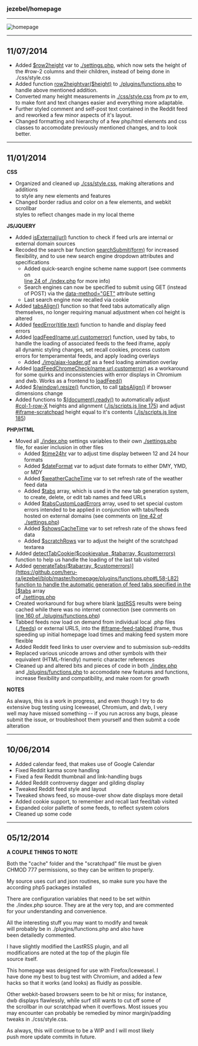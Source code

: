 ### jezebel/homepage

---

![homepage](https://github.com/heru-ra/jezebel/blob/master/homepage/screenshot.png "homepage")

---

## 11/07/2014

+ Added [$row2height](https://github.com/heru-ra/jezebel/blob/master/homepage/settings.php#L82-L85) var to [./settings.php](https://github.com/heru-ra/jezebel/blob/master/homepage/settings.php), which now sets the height of  
  the #row-2 columns and their children, instead of being done in  
  ./css/style.css  
+ Added function [row2heightvar($height)](https://github.com/heru-ra/jezebel/blob/master/homepage/plugins/functions.php#L4-L12) to [./plugins/functions.php](https://github.com/heru-ra/jezebel/blob/master/homepage/plugins/functions.php) to
  handle above mentioned addition.
+ Converted many height measurements in [./css/style.css](https://github.com/heru-ra/jezebel/blob/master/homepage/css/style.css) from *px* to *em*,  
  to make font and text changes easier and everything more adaptable.  
+ Further styled comment and self-post text contained in the Reddit feed  
  and reworked a few minor aspects of it's layout.  
+ Changed formatting and hierarchy of a few php/html elements and css  
  classes to accomodate previously mentioned changes, and to look better.

---

## 11/01/2014

**CSS**
+ Organized and cleaned up [./css/style.css](https://github.com/heru-ra/jezebel/blob/master/homepage/css/style.css), making alterations and additions  
  to style any new elements and features  
+ Changed border radius and color on a few elements, and webkit scrollbar  
  styles to reflect changes made in my local theme

**JS/JQUERY**
+ Added [isExternal(url)](https://github.com/heru-ra/jezebel/blob/master/homepage/js/scripts.js#L20-L26) function to check if feed urls are internal or  
  external domain sources  
+ Recoded the search bar function [searchSubmit(form)](https://github.com/heru-ra/jezebel/blob/master/homepage/js/scripts.js#L29-L54) for increased  
  flexibility, and to use new search engine dropdown attributes and  
  specifications  
  + Added quick-search engine scheme name support (see comments on  
    [line 24 of ./index.php](https://github.com/heru-ra/jezebel/blob/master/homepage/index.php#L24-L33) for more info)  
  + Search engines can now be specified to submit using GET (instead  
    of POST) via the [data-method="GET"](https://github.com/heru-ra/jezebel/blob/master/homepage/index.php#L29) attribute setting  
  + Last search engine now recalled via cookie  
+ Added [tabsAlign()](https://github.com/heru-ra/jezebel/blob/master/homepage/js/scripts.js#L57-L66) function so that feed tabs automatically align  
  themselves, no longer requiring manual adjustment when col height is  
  altered  
+ Added [feedError(title,text)](https://github.com/heru-ra/jezebel/blob/master/homepage/js/scripts.js#L69-L74) function to handle and display feed  
  errors  
+ Added [loadFeed(name,url,customerror)](https://github.com/heru-ra/jezebel/blob/master/homepage/js/scripts.js#L77-L132) function, used by tabs, to  
  handle the loading of associated feeds to the feed iframe, apply  
  all dynamic styling changes, set recall cookies, process custom  
  errors for temperamental feeds, and apply loading overlays  
  + Added [./img/ajax-loader.gif](https://github.com/heru-ra/jezebel/blob/master/homepage/img/ajax-loader.gif) as a feed loading animation overlay  
+ Added [loadFeedChromeCheck(name,url,customerror)](https://github.com/heru-ra/jezebel/blob/master/homepage/js/scripts.js#L135-L151) as a workaround  
  for some quirks and inconsistencies with error displays in Chromium  
  and dwb. Works as a frontend to [loadFeed()](https://github.com/heru-ra/jezebel/blob/master/homepage/js/scripts.js#L77-L132)  
+ Added [$(window).resize()](https://github.com/heru-ra/jezebel/blob/master/homepage/js/scripts.js#L154-L158) function, to call [tabsAlign()](https://github.com/heru-ra/jezebel/blob/master/homepage/js/scripts.js#L57-L66) if browser  
  dimensions change  
+ Added functions to [$(document).ready()](https://github.com/heru-ra/jezebel/blob/master/homepage/js/scripts.js#L161-L190) to automatically adjust  
  [#col-1-row-X](https://github.com/heru-ra/jezebel/blob/master/homepage/index.php#L39-L81) heights and alignment ([./js/scripts.js line 175](https://github.com/heru-ra/jezebel/blob/master/homepage/js/scripts.js#L175-L178)) and adjust  
  [#iframe-scratchpad](https://github.com/heru-ra/jezebel/blob/master/homepage/index.php#L98) height equal to it's contents ([./js/scripts.js line  
  185](https://github.com/heru-ra/jezebel/blob/master/homepage/js/scripts.js#L185-L189))
  
**PHP/HTML**
+ Moved all [./index.php](https://github.com/heru-ra/jezebel/blob/master/homepage/index.php) settings variables to their own [./settings.php](https://github.com/heru-ra/jezebel/blob/master/homepage/settings.php)  
  file, for easier inclusion in other files  
  + Added [$time24hr](https://github.com/heru-ra/jezebel/blob/master/homepage/settings.php#L2-L3) var to adjust time display between 12 and 24 hour  
    formats  
  + Added [$dateFormat](https://github.com/heru-ra/jezebel/blob/master/homepage/settings.php#L4-L8) var to adjust date formats to either DMY, YMD,  
    or MDY  
  + Added [$weatherCacheTime](https://github.com/heru-ra/jezebel/blob/master/homepage/settings.php#L29-L31) var to set refresh rate of the weather  
    feed data  
  + Added [$tabs](https://github.com/heru-ra/jezebel/blob/master/homepage/settings.php#L33-L40) array, which is used in the new tab generation system,  
    to create, delete, or edit tab names and feed URLs  
  + Added [$tabsCustomLoadErrors](https://github.com/heru-ra/jezebel/blob/master/homepage/settings.php#L42-L50) array, used to set special custom  
    errors intended to be applied in conjunction with tabs/feeds  
    hosted on external domains (see comments on [line 42 of ./settings.php](https://github.com/heru-ra/jezebel/blob/master/homepage/settings.php#L42-L50))  
  + Added [$showsCacheTime](https://github.com/heru-ra/jezebel/blob/master/homepage/settings.php#L76-L80) var to set refresh rate of the shows feed data  
  + Added [$scratchRows](https://github.com/heru-ra/jezebel/blob/master/homepage/settings.php#L82-L84) var to adjust the height of the scratchpad  
    textarea  
+ Added [detectTabCookie($cookievalue, $tabarray, $customerrors)](https://github.com/heru-ra/jezebel/blob/master/homepage/plugins/functions.php#L10-L56)  
  function to help us handle the loading of the last tab visited  
+ Added [generateTabs($tabarray, $customerrors)](https://github.com/heru-ra/jezebel/blob/master/homepage/plugins/functions.php#L58-L82) function to handle the  
  automatic generation of feed tabs specified in the [$tabs](https://github.com/heru-ra/jezebel/blob/master/homepage/settings.php#L33-L40) array  
  of [./settings.php](https://github.com/heru-ra/jezebel/blob/master/homepage/settings.php)  
+ Created workaround for bug where blank [lastRSS](https://github.com/heru-ra/jezebel/blob/master/homepage/plugins/lastRSS.php) results were being  
  cached while there was no internet connection (see comments on  
  [line 160 of ./plugins/functions.php](https://github.com/heru-ra/jezebel/blob/master/homepage/plugins/functions.php#L160-L166))  
+ Tabbed feeds now load on demand from individual local .php files  
  ([./feeds](https://github.com/heru-ra/jezebel/tree/master/homepage/feeds)) or external URLS, into the [#iframe-feed-tabbed](https://github.com/heru-ra/jezebel/blob/master/homepage/index.php#L90) iframe, thus  
  speeding up initial homepage load times and making feed system more  
  flexible  
+ Added Reddit feed links to user overview and to submission sub-reddits  
+ Replaced various unicode arrows and other symbols with their  
  equivalent (HTML-friendly) numeric character references  
+ Cleaned up and altered bits and pieces of code in both [./index.php](https://github.com/heru-ra/jezebel/blob/master/homepage/index.php)  
  and [./plugins/functions.php](https://github.com/heru-ra/jezebel/blob/master/homepage/plugins/functions.php) to accomodate new features and functions,  
  increase flexibility and compatibility, and make room for growth
  
**NOTES**

As always, this is a work in progress, and even though I try to do  
extensive bug testing using Iceweasel, Chromium, and dwb, I very  
well may have missed something -- if you run across any bugs, please  
submit the issue, or troubleshoot them yourself and then submit a code  
alteration

---

## 10/06/2014

+ Added calendar feed, that makes use of Google Calendar
+ Fixed Reddit karma score handling
+ Fixed a few Reddit thumbnail and link-handling bugs
+ Added Reddit controversy dagger and gilding display
+ Tweaked Reddit feed style and layout
+ Tweaked shows feed, so mouse-over show date displays more detail
+ Added cookie support, to remember and recall last feed/tab visited
+ Expanded color pallette of some feeds, to reflect system colors
+ Cleaned up some code

---

## 05/12/2014

**A COUPLE THINGS TO NOTE**

Both the "cache" folder and the "scratchpad" file must be given  
CHMOD 777 permissions, so they can be written to properly.

My source uses curl and json routines, so make sure you have the  
according php5 packages installed

There are configuration variables that need to be set within  
the ./index.php source. They are at the very top, and are commented  
for your understanding and convenience.

All the interesting stuff you may want to modify and tweak  
will probably be in ./plugins/functions.php and also have  
been detailedly commented.

I have slightly modified the LastRSS plugin, and all  
modifications are noted at the top of the plugin file  
source itself.

This homepage was designed for use with Firefox/Iceweasel. I  
have done my best to bug test with Chromium, and added a few  
hacks so that it works (and looks) as fluidly as possible.

Other webkit-based browsers seem to be hit or miss; for instance,  
dwb displays flawlessly, while surf still wants to cut off some of  
the scrollbar in our scratchpad when it overflows. Most issues you  
may encounter can probably be remedied by minor margin/padding  
tweaks in ./css/style.css.

As always, this will continue to be a WIP and I will most likely  
push more update commits in future.
